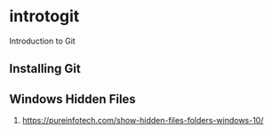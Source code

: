 # introtogit
Introduction to Git

## Installing Git

## Windows Hidden Files
1. https://pureinfotech.com/show-hidden-files-folders-windows-10/

